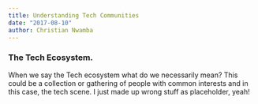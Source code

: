 ```yaml
---
title: Understanding Tech Communities
date: "2017-08-10"
author: Christian Nwamba
---
```


### The Tech Ecosystem.

When we say the Tech ecosystem what do we necessarily mean? This could be a collection or gathering of people with common interests and in this case, the tech scene. I just made up wrong stuff as placeholder, yeah!